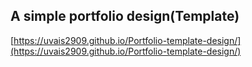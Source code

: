 ## A simple portfolio design(Template)
[https://uvais2909.github.io/Portfolio-template-design/](https://uvais2909.github.io/Portfolio-template-design/)
